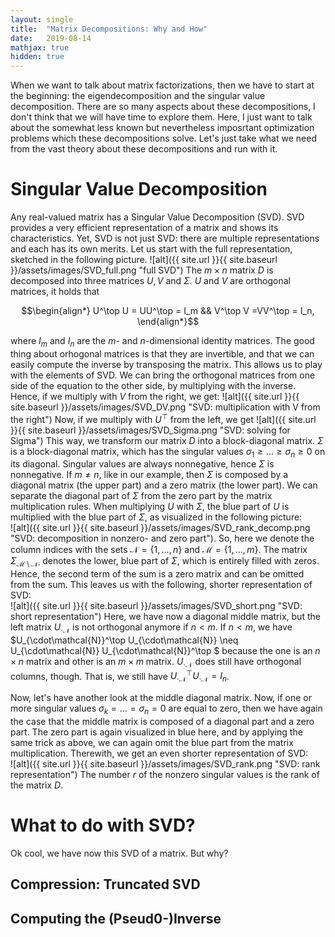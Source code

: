 ```yaml
---
layout: single
title:  "Matrix Decompositions: Why and How"
date:   2019-08-14
mathjax: true
hidden: true
---
```

When we want to talk about matrix factorizations, then we have to start at the beginning: the eigendecomposition and the singular value decomposition. There are so many aspects about these decompositions, I don't think that we will have time to explore them. Here, I just want to talk about the somewhat less known but nevertheless imposrtant optimization problems which these decompositions solve. Let's just take what we need from the vast theory about these decompositions and run with it.

# Singular Value Decomposition
Any real-valued matrix has a Singular Value Decomposition (SVD). SVD provides a very efficient representation of a matrix and shows its characteristics. Yet, SVD is not just SVD: there are multiple representations and each has its own merits. Let us start with the full representation, sketched in the following picture.
![alt]({{ site.url }}{{ site.baseurl }}/assets/images/SVD_full.png "full SVD")
The $m\times n$ matrix $D$ is decomposed into three matrices $U,V$ and $\Sigma$. $U$ and $V$ are orthogonal matrices, it holds that 

$$\begin{align*}
  U^\top U = UU^\top = I_m && V^\top V =VV^\top = I_n,
\end{align*}$$

where $I_m$ and $I_n$ are the $m$- and $n$-dimensional identity matrices. The good thing about orhogonal matrices is that they are invertible, and that we can easily compute the inverse by transposing the matrix. This allows us to play with the elements of SVD. We can bring the orthogonal matrices from one side of the equation to the other side, by multiplying with the inverse. Hence, if we multiply with $V$ from the right, we get:
![alt]({{ site.url }}{{ site.baseurl }}/assets/images/SVD_DV.png "SVD: multiplication with V from the right")
Now, if we multiply with $U^\top$ from the left, we get
![alt]({{ site.url }}{{ site.baseurl }}/assets/images/SVD_Sigma.png "SVD: solving for Sigma")
This way, we transform our matrix $D$ into a block-diagonal matrix. $\Sigma$ is a block-diagonal matrix, which has the singular values $\sigma_1\geq\ldots\geq \sigma_n\geq 0$ on its diagonal. Singular values are always nonnegative, hence $\Sigma$ is nonnegative. If $m\neq n$, like in our example, then $\Sigma$ is composed by a diagonal matrix (the upper part) and a zero matrix (the lower part). We can separate the diagonal part of $\Sigma$ from the zero part by the matrix multiplication rules. When multiplying $U$ with $\Sigma$, the blue part of $U$ is multiplied with the blue part of $\Sigma$, as visualized in the following picture:   
![alt]({{ site.url }}{{ site.baseurl }}/assets/images/SVD_rank_decomp.png "SVD: decomposition in nonzero- and zero part").
So, here we denote the column indices with the sets $\mathcal{N}=\{1,\ldots,n\}$ and $\mathcal{M}=\{1,\ldots,m\}$. The matrix $\Sigma_{\mathcal{M}\setminus\mathcal{N}\cdot}$ denotes the lower, blue part of $\Sigma$, which is entirely filled with zeros. Hence, the second term of the sum is a zero matrix and can be omitted from the sum. This leaves us with the following, shorter representation of SVD:  
![alt]({{ site.url }}{{ site.baseurl }}/assets/images/SVD_short.png "SVD: short representation")
Here, we have now a diagonal middle matrix, but the left matrix $U_{\cdot\mathcal{N}}$ is not orthogonal anymore if $n<m$. If $n<m$, we have $U_{\cdot\mathcal{N}}^\top U_{\cdot\mathcal{N}}  \neq U_{\cdot\mathcal{N}} U_{\cdot\mathcal{N}}^\top $ because the one is an $n\times n$ matrix and other is an $m\times m$ matrix. $U_{\cdot\mathcal{N}}$ does still have orthogonal columns, though. That is, we still have $U_{\cdot\mathcal{N}}^\top U_{\cdot\mathcal{N}}=I_n$.

Now, let's have another look at the middle diagonal matrix. Now, if one or more singular values $\sigma_k=\ldots=\sigma_n=0$ are equal to zero, then we have again the case that the middle matrix is composed of a diagonal part and a zero part. The zero part is again visualized in blue here, and by applying the same trick as above, we can again omit the blue part from the matrix multiplication. Therewith, we get an even shorter representation of SVD:  
![alt]({{ site.url }}{{ site.baseurl }}/assets/images/SVD_rank.png "SVD: rank representation")
The number $r$ of the nonzero singular values is the rank of the matrix $D$. 
# What to do with SVD?
Ok cool, we have now this SVD of a matrix. But why? 
## Compression: Truncated SVD
## Computing the (Pseud0-)Inverse



